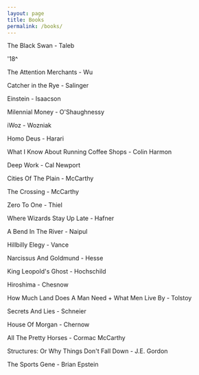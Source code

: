 ```yaml
---
layout: page
title: Books
permalink: /books/
---
```


The Black Swan - Taleb

'18^

The Attention Merchants - Wu

Catcher in the Rye - Salinger

Einstein - Isaacson

Milennial Money - O'Shaughnessy

iWoz - Wozniak

Homo Deus - Harari

What I Know About Running Coffee Shops - Colin Harmon

Deep Work - Cal Newport

Cities Of The Plain - McCarthy

The Crossing - McCarthy

Zero To One - Thiel

Where Wizards Stay Up Late - Hafner

A Bend In The River - Naipul

Hillbilly Elegy - Vance

Narcissus And Goldmund - Hesse

King Leopold's Ghost - Hochschild

Hiroshima - Chesnow

How Much Land Does A Man Need + What Men Live By - Tolstoy

Secrets And Lies - Schneier

House Of Morgan - Chernow

All The Pretty Horses - Cormac McCarthy

Structures: Or Why Things Don't Fall Down - J.E.  Gordon

The Sports Gene - Brian Epstein
